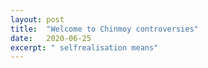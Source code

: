 ```yaml
---
layout: post
title:  "Welcome to Chinmoy controversies"
date:   2020-06-25
excerpt: " selfrealisation means"
---
```

